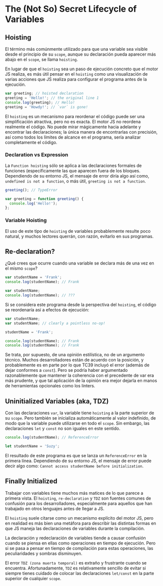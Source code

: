 # The (Not So) Secret Lifecycle of Variables

## Hoisting

El término más comúnmente utilizado para que una variable sea visible desde el principio de su `scope`, aunque su declaración pueda aparecer más abajo en el `scope`, se llama `hoisting`.

En lugar de que el `hoisting` sea un paso de ejecución concreto que el motor JS realiza, es más útil pensar en el `hoisting` como una visualización de varias acciones que JS realiza para configurar el programa antes de la ejecución.

```javascript
var greeting; // hoisted declaration
greeting = 'Hello!'; // the original line 1
console.log(greeting); // Hello!
greeting = 'Howdy!'; // `var` is gone!
```

El `hoisting` es un mecanismo para reordenar el código puede ser una simplificación atractiva, pero no es exacta. El motor JS no reordena realmente el código. No puede mirar mágicamente hacia adelante y encontrar las declaraciones; la única manera de encontrarlas con precisión, así como todos los límites de alcance en el programa, sería analizar completamente el código.

### Declaration vs Expression

La `Function hoisting` sólo se aplica a las declaraciones formales de funciones (específicamente las que aparecen fuera de los bloques. Dependiendo de su entorno JS, el mensaje de error diría algo así como, `undefined is not a function`, o más útil, `greeting is not a function`.

```javascript
greeting(); // TypeError

var greeting = function greeting() {
  console.log('Hello!');
};
```

### Variable Hoisting

El uso de este tipo de `hoisting` de variables probablemente resulte poco natural, y muchos lectores querrán, con razón, evitarlo en sus programas.

## Re-declaration?

¿Qué crees que ocurre cuando una variable se declara más de una vez en el mismo `scope`?

```javascript
var studentName = 'Frank';
console.log(studentName); // Frank

var studentName;
console.log(studentName); // ???
```

Si se considera este programa desde la perspectiva del `hoisting`, el código se reordenaría así a efectos de ejecución:

```javascript
var studentName;
var studentName; // clearly a pointless no-op!

studentName = 'Frank';

console.log(studentName); // Frank
console.log(studentName); // Frank
```

Se trata, por supuesto, de una opinión estilística, no de un argumento técnico. Muchos desarrolladores están de acuerdo con la posición, y probablemente es en parte por lo que TC39 incluyó el error (además de dejar conformes a `const`). Pero se podría haber argumentado razonablemente que mantener la coherencia con el precedente de var era más prudente, y que tal aplicación de la opinión era mejor dejarla en manos de herramientas opcionales como los linters.

## Uninitialized Variables (aka, TDZ)

Con las declaraciones `var`, la variable tiene `hoisting` a la parte superior de su `scope`. Pero también se inicializa automáticamente al valor indefinido, de modo que la variable puede utilizarse en todo el `scope`. Sin embargo, las declaraciones `let` y `const` no son iguales en este sentido.

```javascript
console.log(studentName); // ReferenceError

let studentName = 'Suzy';
```

El resultado de este programa es que se lanza un `ReferenceError` en la primera línea. Dependiendo de su entorno JS, el mensaje de error puede decir algo como: `Cannot access studentName before initialization`.

## Finally Initialized

Trabajar con variables tiene muchos más matices de lo que parece a primera vista. El `hoisting`, `re-declaration` y `TDZ` son fuentes comunes de confusión para los desarrolladores, especialmente para aquellos que han trabajado en otros lenguajes antes de llegar a JS.

El `hoisting` suele citarse como un mecanismo explícito del motor JS, pero en realidad es más bien una metáfora para describir las distintas formas en que JS maneja las declaraciones de variables durante la compilación.

La declaración y redeclaración de variables tiende a causar confusión cuando se piensa en ellas como operaciones en tiempo de ejecución. Pero si se pasa a pensar en tiempo de compilación para estas operaciones, las peculiaridades y sombras disminuyen.

El error `TDZ (zona muerta temporal)` es extraño y frustrante cuando se encuentra. Afortunadamente, `TDZ` es relativamente sencillo de evitar si siempre tienes cuidado de colocar las declaraciones `let/const` en la parte superior de cualquier `scope`.
